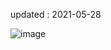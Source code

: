 updated : 2021-05-28

![image](https://user-images.githubusercontent.com/77447841/119917967-84e2df00-bfa2-11eb-9511-ba748c7cd6a6.png)
